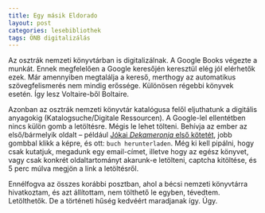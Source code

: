 ```yaml
---
title: Egy másik Eldorado
layout: post
categories: lesebibliothek
tags: ÖNB digitalizálás
---
```

Az osztrák nemzeti könyvtárban is digitalizálnak. A Google Books végezte a munkát. Ennek megfelelően a Google keresőjén keresztül elég jól elérhetők ezek. Már amennyiben megtalálja a kereső, merthogy az automatikus szövegfelismerés nem mindig erőssége. Különösen régebbi könyvek esetén. Így lesz Voltaire-ből Boltaire.

Azonban az osztrák nemzeti könyvtár katalógusa felől eljuthatunk a digitális anyagokig (Katalogsuche/Digitale Ressourcen). A Google-lel ellentétben nincs külön gomb a letöltésre. Mégis le lehet tölteni. Behívja az ember az első/bármelyik oldalt – például [Jókai *Dekameronja* első kötetét](http://digital.onb.ac.at/OnbViewer/viewer.faces?doc=ABO_%2BZ225115706), jobb gombbal klikk a képre, és ott: `buch herunterladen`. Még ki kell pipálni, hogy csak kutatjuk, megadunk egy email-címet, illetve hogy az egész könyvet, vagy csak konkrét oldaltartományt akarunk-e letölteni, captcha kitöltése, és 5 perc múlva megjön a link a letöltésről.

Ennélfogva az összes korábbi posztban, ahol a bécsi nemzeti könyvtárra hivatkoztam, és azt állítottam, nem tölthető le egyben, tévedtem. Letölthetők. De a történeti hűség kedvéért maradjanak így. Úgy.
